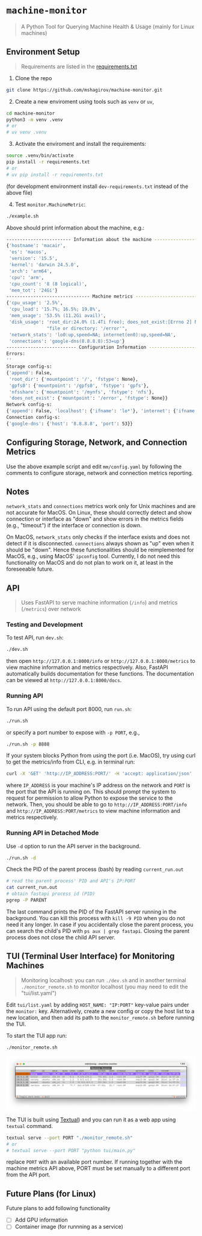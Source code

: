 # `machine-monitor` 

> A Python Tool for Querying Machine Health & Usage (mainly for Linux machines)

## Environment Setup

> Requirements are listed in the [requirements.txt](./requirements.txt)

1. Clone the repo

```bash
git clone https://github.com/mshagirov/machine-monitor.git
```

2. Create a new enviroment using tools such as `venv` or `uv`,

```bash
cd machine-monitor
python3 -m venv .venv
# or
# uv venv .venv
```

3. Activate the enviroment and install the requirements:

```bash
source .venv/bin/activate
pip install -r requirements.txt
# or
# uv pip install -r requirements.txt
```

(for development environment install `dev-requirements.txt` instead of the above
file)

4. Test `monitor.MachineMetric`:

```bash
./example.sh
```

Above should print information about the machine, e.g.:

```sh
------------------------ Information about the machine -------------------------
{'hostname': 'macair',
 'os': 'macos',
 'version': '15.5',
 'kernel': 'darwin 24.5.0',
 'arch': 'arm64',
 'cpu': 'arm',
 'cpu_count': '8 (8 logical)',
 'mem_tot': '24Gi'}
------------------------------- Machine metrics --------------------------------
{'cpu_usage': '2.5%',
 'cpu_load': '15.7%; 16.5%; 19.8%',
 'mem_usage': '53.5% (11.2Gi avail)',
 'disk_usage': 'root_dir:24.0% (1.4Ti free); does_not_exist:[Errno 2] No such '
               "file or directory: '/error'",
 'network_stats': 'lo0:up,speed=NA; internet(en0):up,speed=NA',
 'connections': 'google-dns(8.8.8.8):53=up'}
-------------------------- Configuration Information ---------------------------
Errors:
''
Storage config-s:
{'append': False,
 'root_dir': {'mountpoint': '/', 'fstype': None},
 'gpfs0': {'mountpoint': '/gpfs0', 'fstype': 'gpfs'},
 'nfsshare': {'mountpoint': '/mynfs', 'fstype': 'nfs'},
 'does_not_exist': {'mountpoint': '/error', 'fstype': None}}
Network config-s:
{'append': False, 'localhost': {'ifname': 'lo*'}, 'internet': {'ifname': 'en0'}}
Connection config-s:
{'google-dns': {'host': '8.8.8.8', 'port': 53}}
```

## Configuring Storage, Network, and Connection Metrics

Use the above example script and edit `mm/config.yaml` by following the comments
to configure storage, network and connection metrics reporting.

## Notes

`network_stats` and `connections` metrics work only for Unix machines and are
not accurate for MacOS. On Linux, these should correctly detect and show
connection or interface as "down" and show errors in the metrics fields (e.g.,
"timeout") if the interface or connection is down.

On MacOS, `network_stats` only checks if the interface exists and does not
detect if it is disconnected. `connections` always shown as "up" even when it
should be "down". Hence these functionalities should be reimplemented for MacOS,
e.g., using MacOS' `ipconfig` tool. Currently, I do not need this functionality
on MacOS and do not plan to work on it, at least in the foreseeable future.

## API

> Uses FastAPI to serve machine information (`/info`) and metrics (`/metrics`)
over network

### Testing and Development

To test API, run `dev.sh`:

```bash
./dev.sh
```

then open `http://127.0.0.1:8000/info` or `http://127.0.0.1:8000/metrics` to
view machine information and metrics respectively. Also, FastAPI automatically
builds documentation for these functions. The documentation can be viewed at `http://127.0.0.1:8000/docs`.

### Running API

To run API using the default port 8000, run `run.sh`:

```bash
./run.sh
```

or specify a port number to expose with `-p PORT`, e.g.,

```bash
./run.sh -p 8888
```

If your system blocks Python from using the port (i.e. MacOS), try using curl to
get the metrics/info from CLI, e.g. in terminal run:

```bash
curl -X 'GET' 'http://IP_ADDRESS:PORT/' -H 'accept: application/json'
```

where `IP_ADDRESS` is your machine's IP address on the network and `PORT` is the
port that the API is running on. This should prompt the system to request for
permission to allow Python to expose the service to the network. Then, you
should be able to go to `http://IP_ADDRESS:PORT/info` and
`http://IP_ADDRESS:PORT/metrics` to view machine information and metrics respectively.

### Running API in Detached Mode

Use `-d` option to run the API server in the background.

```bash
./run.sh -d
```

Check the PID of the parent process (bash) by reading `current_run.out`

```bash
# read the parent process' PID and API's IP:PORT
cat current_run.out
# obtain fastapi process id (PID)
pgrep -P PARENT
```

The last command prints the PID of the FastAPI server running in the background.
You can kill this process with `kill -9 PID` when you do not need it any longer.
In case if you accidentally close the parent process, you can search the child's
PID with `ps aux | grep fastapi`. Closing the parent process does not close the child
API server.

## TUI (Terminal User Interface) for Monitoring Machines

> Monitoring localhost: you can run `./dev.sh` and in another terminal
`./monitor_remote.sh` to monitor localhost (you may need to edit the "tui/list.yaml")

Edit `tui/list.yaml` by adding `HOST_NAME: "IP:PORT"` key-value pairs under the
`monitor:` key. Alternatively, create a new config or copy the host list to a new
location, and then add its path to the `monitor_remote.sh` before running the TUI.

To start the TUI app run:

```bash
./monitor_remote.sh
```

![TUI](./mm_tui.png)

The TUI is built using [Textual](https://github.com/textualize/textual/)) and
you can run it as a web app using `textual` command.

```bash
textual serve --port PORT "./monitor_remote.sh"
# or
# textual serve --port PORT "python tui/main.py"
```

replace `PORT` with an available port number. If running together with the
machine metrics API above, PORT must be set manually to a different port from
the API port.

## Future Plans (for Linux)

Future plans to add following functionality

- [ ] Add GPU information
- [ ] Container image (for runnning as a service)
